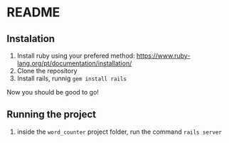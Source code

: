 # README

## Instalation
1. Install ruby using your prefered method: https://www.ruby-lang.org/pt/documentation/installation/
2. Clone the repository
3. Install rails, runnig `gem install rails`

Now you should be good to go!

## Running the project
1. inside the `word_counter` project folder, run the command `rails server`
